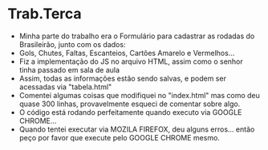 # Trab.Terca
* Minha parte do trabalho era o Formulário para cadastrar as rodadas do Brasileirão, junto com os dados:
* Gols, Chutes, Faltas, Escanteios, Cartões Amarelo e Vermelhos...
* Fiz a implementação do JS no arquivo HTML, assim como o senhor tinha passado em sala de aula
* Assim, todas as informações estão sendo salvas, e podem ser acessadas via "tabela.html"
* Comentei algumas coisas que modifiquei no "index.html" mas como deu quase 300 linhas, provavelmente esqueci de comentar sobre algo.
* O código está rodando perfeitamente quando executo via GOOGLE CHROME...
* Quando tentei executar via MOZILA FIREFOX, deu alguns erros... então peço por favor que execute pelo GOOGLE CHROME mesmo.
